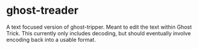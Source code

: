 # ghost-treader
A text focused version of ghost-tripper. Meant to edit the text within Ghost Trick. This currently only includes decoding, but should eventually involve encoding back into a usable format.
